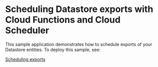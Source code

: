 # Scheduling Datastore exports with Cloud Functions and Cloud Scheduler

This sample application demonstrates how to schedule exports of your Datastore entities. To deploy this sample, see:

[Scheduling exports](https://cloud.google.com/datastore/docs/schedule-export)
